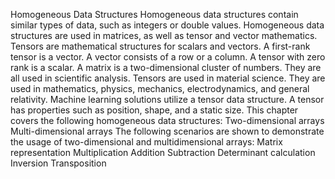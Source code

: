 Homogeneous Data Structures
Homogeneous data structures contain similar types of data, such as integers or double
values. Homogeneous data structures are used in matrices, as well as tensor and vector
mathematics. Tensors are mathematical structures for scalars and vectors. A first-rank
tensor is a vector. A vector consists of a row or a column. A tensor with zero rank is a
scalar. A matrix is a two-dimensional cluster of numbers. They are all used in scientific
analysis.
Tensors are used in material science. They are used in mathematics, physics, mechanics,
electrodynamics, and general relativity. Machine learning solutions utilize a tensor data
structure. A tensor has properties such as position, shape, and a static size.
This chapter covers the following homogeneous data structures:
Two-dimensional arrays
Multi-dimensional arrays
The following scenarios are shown to demonstrate the usage of two-dimensional and multidimensional
arrays:
Matrix representation
Multiplication
Addition
Subtraction
Determinant calculation
Inversion
Transposition